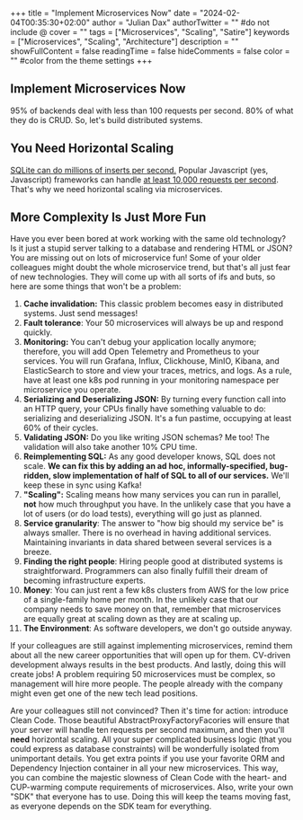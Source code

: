+++
title = "Implement Microservices Now"
date = "2024-02-04T00:35:30+02:00"
author = "Julian Dax"
authorTwitter = "" #do not include @
cover = ""
tags = ["Microservices", "Scaling", "Satire"]
keywords = ["Microservices", "Scaling", "Architecture"]
description = ""
showFullContent = false
readingTime = false
hideComments = false
color = "" #color from the theme settings
+++

## Implement Microservices Now

95% of backends deal with less than 100 requests per second. 80% of what they do is CRUD. So, let's build distributed
systems.

## You Need Horizontal Scaling

[SQLite can do millions of inserts per second.](https://avi.im/blag/2021/fast-sqlite-inserts/) Popular Javascript (yes,
Javascript) frameworks can handle [at least 10,000 requests per second](https://fastify.dev/). That's why we need horizontal scaling via microservices.

## More Complexity Is Just More Fun

Have you ever been bored at work working with the same old technology? Is it just a stupid server talking to a database and rendering HTML or JSON? You are missing out on lots of microservice fun! Some of your older colleagues might doubt the whole microservice trend, but that's all just fear of new technologies. They will come up with all sorts of ifs and buts, so here are some things that won't be a problem:

1.  **Cache invalidation:** This classic problem becomes easy in distributed systems. Just send messages!
2.  **Fault tolerance**: Your 50 microservices will always be up and respond quickly.
3.  **Monitoring:** You can't debug your application locally anymore; therefore, you will add Open Telemetry and Prometheus to your services. You will run Grafana, Influx, Clickhouse, MinIO, Kibana, and ElasticSearch to store and view your traces, metrics, and logs. As a rule, have at least one k8s pod running in your monitoring namespace per microservice you operate.
4.  **Serializing and Deserializing JSON:** By turning every function call into an HTTP query, your CPUs finally have something valuable to do: serializing and deserializing JSON. It's a fun pastime, occupying at least 60% of their cycles.
5.  **Validating JSON:** Do you like writing JSON schemas? Me too! The validation will also take another 10% CPU time.
6.  **Reimplementing SQL:** As any good developer knows, SQL does not scale. **We can fix this by adding an ad hoc, informally-specified, bug-ridden, slow implementation of half of SQL to all of our services.** We'll keep these in sync using Kafka!
7.  **"Scaling":** Scaling means how many services you can run in parallel, **not** how much throughput you have. In the unlikely case that you have a lot of users (or do load tests), everything will go just as planned.
8.  **Service granularity**: The answer to "how big should my service be" is always smaller. There is no overhead in having additional services. Maintaining invariants in data shared between several services is a breeze.
9.  **Finding the right people**: Hiring people good at distributed systems is straightforward. Programmers can also finally fulfill their dream of becoming infrastructure experts.
10.  **Money**: You can just rent a few k8s clusters from AWS for the low price of a single-family home per month. In the unlikely case that our company needs to save money on that, remember that microservices are equally great at scaling down as they are at scaling up.
11.  **The Environment**: As software developers, we don't go outside anyway.

If your colleagues are still against implementing microservices, remind them about all the new career opportunities that
will open up for them. CV-driven development always results in the best products. And lastly, doing this will create jobs! A problem requiring 50 microservices must be complex, so management will hire more people. The people already with the company might even get one of the new tech lead positions.

Are your colleagues still not convinced? Then it's time for action: introduce Clean Code. Those beautiful 
AbstractProxyFactoryFacories will ensure that your server will handle ten requests per second maximum, and then you'll
**need** horizontal scaling. All your super complicated business logic (that you could express as database constraints)
will be wonderfully isolated from unimportant details. You get extra points if you use your favorite ORM and Dependency
Injection container in all your new microservices. This way, you can combine the majestic slowness of Clean Code with
the heart- and CUP-warming compute requirements of microservices. Also, write your own "SDK" that everyone has to use.
Doing this will keep the teams moving fast, as everyone depends on the SDK team for everything.
